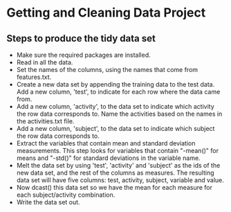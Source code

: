 Getting and Cleaning Data Project
=================================

## Steps to produce the tidy data set
* Make sure the required packages are installed.
* Read in all the data.
* Set the names of the columns, using the names that come from features.txt.
* Create a new data set by appending the training data to the test data.  Add a new column, 'test', to indicate for each row where the data came from.
* Add a new column, 'activity', to the data set to indicate which activity the row data corresponds to.  Name the activities based on the names in the activities.txt file.
* Add a new column, 'subject', to the data set to indicate which subject the row data corresponds to.
* Extract the variables that contain mean and standard deviation measurements.  This step looks for variables that contain "-mean()" for means and "-std()" for standard deviations in the variable name.
* Melt the data set by using 'test', 'activity' and 'subject' as the ids of the new data set, and the rest of the columns as measures.  The resulting data set will have five columns: test, activity, subject, variable and value.
* Now dcast() this data set so we have the mean for each measure for each subject/activity combination.
* Write the data set out.

